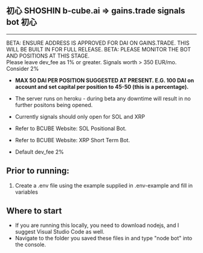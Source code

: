 ## 初心 SHOSHIN b-cube.ai => gains.trade signals bot 初心                                            
--------------------------------------------------------------------------------
BETA: ENSURE ADDRESS IS APPROVED FOR DAI ON GAINS.TRADE. THIS WILL BE BUILT IN FOR FULL RELEASE. 
BETA:   PLEASE MONITOR THE BOT AND POSITIONS AT THIS STAGE.    
Please leave dev_fee as 1% or greater. Signals worth > 350 EUR/mo. Consider 2% 

- **MAX 50 DAI PER POSITION SUGGESTED AT PRESENT. E.G. 100 DAI on account and set capital per position to 45-50 (this is a percentage).**

 - The server runs on heroku - during beta any downtime will result in no further positons being opened. 
 - Currently signals should only open for SOL and XRP                                                     
 - Refer to BCUBE Website: SOL Positional Bot.                                                            
 - Refer to BCUBE Website: XRP Short Term Bot.                                                            
 - Default dev_fee 2%                                                                                                                   

## Prior to running: 
1. Create a .env file using the example supplied in .env-example and fill in variables

## Where to start
- If you are running this locally, you need to download nodejs, and I suggest Visual Studio Code as well.
- Navigate to the folder you saved these files in and type "node bot" into the console.
